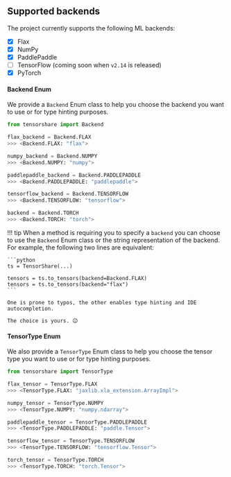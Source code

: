 ## Supported backends

The project currently supports the following ML backends:

* [x] Flax
* [x] NumPy
* [x] PaddlePaddle
* [ ] TensorFlow (coming soon when `v2.14` is released)
* [x] PyTorch

#### Backend Enum

We provide a `Backend` Enum class to help you choose the backend you want to use or for type hinting purposes.

```python
from tensorshare import Backend

flax_backend = Backend.FLAX
>>> <Backend.FLAX: "flax">

numpy_backend = Backend.NUMPY
>>> <Backend.NUMPY: "numpy">

paddlepaddle_backend = Backend.PADDLEPADDLE
>>> <Backend.PADDLEPADDLE: "paddlepaddle">

tensorflow_backend = Backend.TENSORFLOW
>>> <Backend.TENSORFLOW: "tensorflow">

backend = Backend.TORCH
>>> <Backend.TORCH: "torch">
```

!!! tip
    When a method is requiring you to specify a `backend` you can choose to use the `Backend` Enum class or the
    string representation of the backend. For example, the following two lines are equivalent:

    ```python
    ts = TensorShare(...)

    tensors = ts.to_tensors(backend=Backend.FLAX)
    tensors = ts.to_tensors(backend="flax")
    ```

    One is prone to typos, the other enables type hinting and IDE autocompletion.

    The choice is yours. 😉

#### TensorType Enum

We also provide a `TensorType` Enum class to help you choose the tensor type you want to use or for type hinting
purposes.

```python
from tensorshare import TensorType

flax_tensor = TensorType.FLAX
>>> <TensorType.FLAX: "jaxlib.xla_extension.ArrayImpl">

numpy_tensor = TensorType.NUMPY
>>> <TensorType.NUMPY: "numpy.ndarray">

paddlepaddle_tensor = TensorType.PADDLEPADDLE
>>> <TensorType.PADDLEPADDLE: "paddle.Tensor">

tensorflow_tensor = TensorType.TENSORFLOW
>>> <TensorType.TENSORFLOW: "tensorflow.Tensor">

torch_tensor = TensorType.TORCH
>>> <TensorType.TORCH: "torch.Tensor">
```
